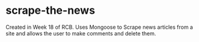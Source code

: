 # scrape-the-news
Created in Week 18 of RCB. Uses Mongoose to Scrape news articles from a site and allows the user to make comments and delete them.
